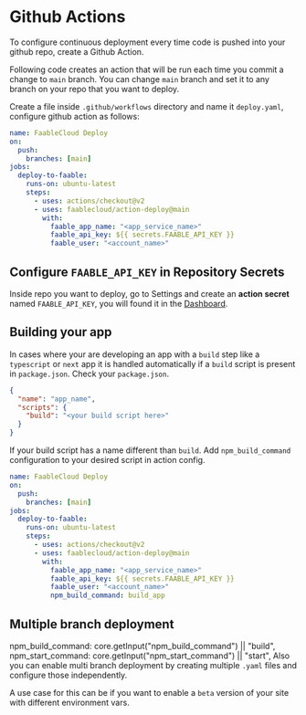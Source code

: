# Github Actions

To configure continuous deployment every time code is pushed into your github repo, create a Github Action.

Following code creates an action that will be run each time you commit a change to `main` branch. You can change `main` branch and set it to any branch on your repo that you want to deploy.

Create a file inside `.github/workflows` directory and name it `deploy.yaml`, configure github action as follows:

```yaml
name: FaableCloud Deploy
on:
  push:
    branches: [main]
jobs:
  deploy-to-faable:
    runs-on: ubuntu-latest
    steps:
      - uses: actions/checkout@v2
      - uses: faablecloud/action-deploy@main
        with:
          faable_app_name: "<app_service_name>"
          faable_api_key: ${{ secrets.FAABLE_API_KEY }}
          faable_user: "<account_name>"
```

## Configure `FAABLE_API_KEY` in Repository Secrets

Inside repo you want to deploy, go to Settings and create an **action secret** named `FAABLE_API_KEY`, you will found it in the [Dashboard](https://www.faable.com/dashboard).

## Building your app

In cases where your are developing an app with a `build` step like a `typescript` or `next` app it is handled automatically if a `build` script is present in `package.json`. Check your `package.json`.

```json
{
  "name": "app_name",
  "scripts": {
    "build": "<your build script here>"
  }
}
```

If your build script has a name different than `build`. Add `npm_build_command` configuration to your desired script in action config.

```yaml
name: FaableCloud Deploy
on:
  push:
    branches: [main]
jobs:
  deploy-to-faable:
    runs-on: ubuntu-latest
    steps:
      - uses: actions/checkout@v2
      - uses: faablecloud/action-deploy@main
        with:
          faable_app_name: "<app_service_name>"
          faable_api_key: ${{ secrets.FAABLE_API_KEY }}
          faable_user: "<account_name>"
          npm_build_command: build_app
```

## Multiple branch deployment

npm_build_command: core.getInput("npm_build_command") || "build",
    npm_start_command: core.getInput("npm_start_command") || "start",
 Also you can enable multi branch deployment by creating multiple `.yaml` files and configure those independently.

A use case for this can be if you want to enable a `beta` version of your site with different environment vars.
